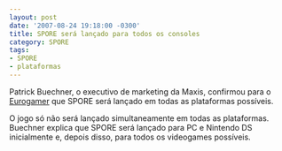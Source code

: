 ```yaml
---
layout: post
date: '2007-08-24 19:18:00 -0300'
title: SPORE será lançado para todos os consoles
category: SPORE
tags:
- SPORE
- plataformas
---
```

Patrick Buechner, o executivo de marketing da Maxis, confirmou para o [Eurogamer](http://www.eurogamer.net/article.php?article_id=82015) que SPORE será lançado em todas as plataformas possíveis.

O jogo só não será lançado simultaneamente em todas as plataformas. Buechner explica que SPORE será lançado para PC e Nintendo DS inicialmente e, depois disso, para todos os videogames possíveis.
